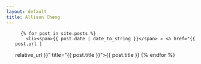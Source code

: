 ```yaml
---
layout: default
title: Allison Cheng
---
```


<ul class="posts">

	  {% for post in site.posts %}
	    <li><span>{{ post.date | date_to_string }}</span> » <a href="{{ post.url |
relative_url }}" title="{{ post.title }}">{{ post.title }}</a></li>
	  {% endfor %}
	</ul>
	
